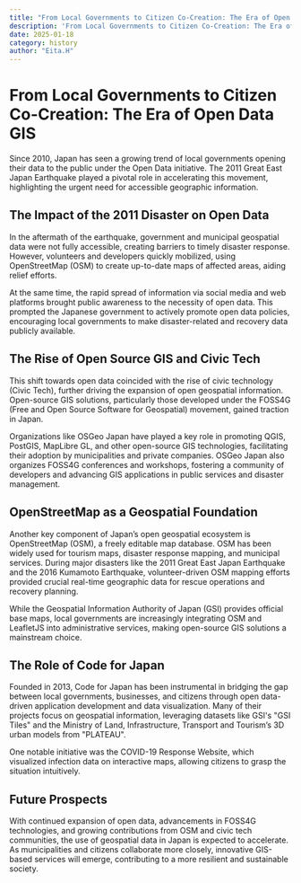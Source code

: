 ```yaml
---
title: "From Local Governments to Citizen Co-Creation: The Era of Open Data GIS"
description: 'From Local Governments to Citizen Co-Creation: The Era of Open Data GIS'
date: 2025-01-18
category: history
author: "Eita.H"
---
```


# From Local Governments to Citizen Co-Creation: The Era of Open Data GIS
Since 2010, Japan has seen a growing trend of local governments opening their data to the public under the Open Data initiative. The 2011 Great East Japan Earthquake played a pivotal role in accelerating this movement, highlighting the urgent need for accessible geographic information.

## The Impact of the 2011 Disaster on Open Data
In the aftermath of the earthquake, government and municipal geospatial data were not fully accessible, creating barriers to timely disaster response. However, volunteers and developers quickly mobilized, using OpenStreetMap (OSM) to create up-to-date maps of affected areas, aiding relief efforts.

At the same time, the rapid spread of information via social media and web platforms brought public awareness to the necessity of open data. This prompted the Japanese government to actively promote open data policies, encouraging local governments to make disaster-related and recovery data publicly available.

## The Rise of Open Source GIS and Civic Tech
This shift towards open data coincided with the rise of civic technology (Civic Tech), further driving the expansion of open geospatial information. Open-source GIS solutions, particularly those developed under the FOSS4G (Free and Open Source Software for Geospatial) movement, gained traction in Japan.

Organizations like OSGeo Japan have played a key role in promoting QGIS, PostGIS, MapLibre GL, and other open-source GIS technologies, facilitating their adoption by municipalities and private companies. OSGeo Japan also organizes FOSS4G conferences and workshops, fostering a community of developers and advancing GIS applications in public services and disaster management.

## OpenStreetMap as a Geospatial Foundation
Another key component of Japan’s open geospatial ecosystem is OpenStreetMap (OSM), a freely editable map database. OSM has been widely used for tourism maps, disaster response mapping, and municipal services. During major disasters like the 2011 Great East Japan Earthquake and the 2016 Kumamoto Earthquake, volunteer-driven OSM mapping efforts provided crucial real-time geographic data for rescue operations and recovery planning.

While the Geospatial Information Authority of Japan (GSI) provides official base maps, local governments are increasingly integrating OSM and LeafletJS into administrative services, making open-source GIS solutions a mainstream choice.

## The Role of Code for Japan
Founded in 2013, Code for Japan has been instrumental in bridging the gap between local governments, businesses, and citizens through open data-driven application development and data visualization. Many of their projects focus on geospatial information, leveraging datasets like GSI's "GSI Tiles" and the Ministry of Land, Infrastructure, Transport and Tourism’s 3D urban models from "PLATEAU".

One notable initiative was the COVID-19 Response Website, which visualized infection data on interactive maps, allowing citizens to grasp the situation intuitively.

## Future Prospects
With continued expansion of open data, advancements in FOSS4G technologies, and growing contributions from OSM and civic tech communities, the use of geospatial data in Japan is expected to accelerate. As municipalities and citizens collaborate more closely, innovative GIS-based services will emerge, contributing to a more resilient and sustainable society.
